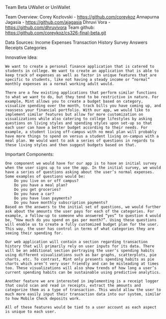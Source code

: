 Team Beta
UWallet or UniWallet 

Team Overview:
Corey Kozlovski - https://github.com/coreykoz
Annapurna Jagasia - https://github.com/ajagasia
Dhruvi Vora - https://github.com/dhruvivora
Team github: https://github.com/coreykoz/cs326-final-beta.git

Data Sources:
Income
Expenses
Transaction History
Survey Answers
Receipts
Categories

Innovative Idea: 

	We want to create a personal finance application that is catered to students in college. We want to create an application that is able to keep track of expenses as well as factor in unique features that are specific to students, like not having a steady income or “normal” monthly expenses as a normal working adult would. 

	There are a few existing applications that perform similar functions to what we want to do, but they tend to be restrictive in nature. For example, Mint allows you to create a budget based on category, visualize spending over the month, track bills you have coming up, and reassess your financial portfolio. With our app, we would like to implement similar features but allow for more customization on visualizations while also catering to college lifestyles by asking questions on living styles and spending styles upon set-up so that each user can have a better budget according to their needs. For example, a student living off-campus with no meal plan will probably have more things to spend on versus a student living on-campus with a meal plan. We would want to ask a series of questions in regards to these living styles and then suggest budgets based on that.

Important Components:

	One component we would have for our app is to have an initial survey when the user signs up to use the app. In the initial survey, we would have a series of questions asking about the user’s normal expenses. Some examples of questions would be:
        Do you live on or off campus?
        Do you have a meal plan?
        Do you get groceries?
        Do you have a car?
        Do you have loan payments?
        Do you have monthly subscription payments?
    Based on the answers to the initial set of questions, we would further ask about the amounts the user pays for each of the categories. For example, a follow-up to someone who answered “yes” to question 4 would be, “How much do you spend on gas per month?”. Using these questions will enable us to create a fully customized budget plan for the user. This way, the user has control in terms of what categories they are seeing their spending for. 

    Our web application will contain a section regarding transaction history that will primarily rely on user inputs for its data. There will be an additional section portraying the user’s spending habits using different visualizations such as bar graphs, scatterplots, pie charts, etc. To contrast, Mint only presents spending habits as pie charts which aren’t very user friendly and can be misleading at times too. These visualizations will also show trends of how long a user’s current spending habits can be sustainable using predictive analytics.
    
    Another feature we are interested in implementing is a receipt logger that could scan and read in receipts, extract the amounts and categorize them as a type of transaction. This would allow the user to much more easily input their transaction data into our system, similar to how Mobile Check deposits work.

    All of these features would be tied to a user account as each aspect is unique to each user. 

